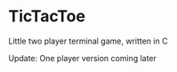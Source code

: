 # TicTacToe
 Little two player terminal game, written in C

Update: One player version coming later
